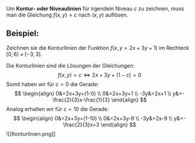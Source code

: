Um **Kontur- oder Niveaulinien** für irgendein Niveau $c$ zu zeichnen, muss man die Gleichung $f(x,y) =c$ nach $(x,y)$ auflösen.

## Beispiel:
Zeichnen sie die Konturlinien der Funktion $f(x,y = 2x+3y+1)$ im Rechteck $[0,6] \times[-3,3]$.

Die Konturlinien sind die Lösungen der Gleichungen:
$$
f(x,y) =c \Longleftrightarrow 2x+3y+(1-c) =0
$$
Somit haben wir für $c=0$ die Gerade:
$$
\begin{align}
0&=2x+3y+(1-0) \\
0&=2x+3y+1 \\
-3y&=2x+1 \\
y&=-\frac{2}{3}x-\frac{1}{3}
\end{align}
$$
Analog erhalten wir für $c=10$ die Gerade:
$$
\begin{align}
0&=2x+3y+(1-10) \\
0&=2x+3y-9 \\
-3y&=2x-9 \\
y&=-\frac{2}{3}x+3
\end{align}
$$
![[Konturlinien.png]]
